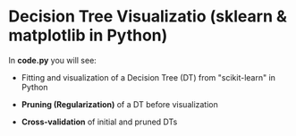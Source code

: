 # Decision Tree Visualizatio (sklearn & matplotlib in Python)

In **code.py** you will see:

- Fitting and visualization of a Decision Tree (DT) from "scikit-learn" in Python

- **Pruning (Regularization)** of a DT before visualization

- **Cross-validation** of initial and pruned DTs
